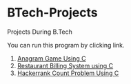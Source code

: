 # BTech-Projects
Projects During B.Tech

You can run this program by clicking link.

1. <a href="https://onlinegdb.com/BJy_ftD9v" >Anagram Game Using C</a>
2. <a href="https://onlinegdb.com/k1fiSiPjY">Restaurant Billing System using C</a>
3. <a href="https://onlinegdb.com/BJWKE05B_">Hackerrank Count Problem Using C</a>

